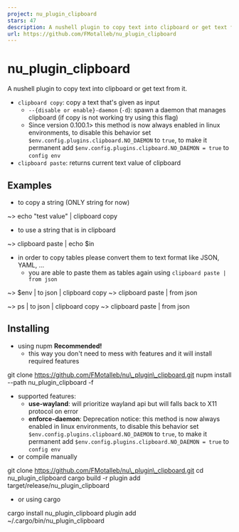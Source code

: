 ```yaml
---
project: nu_plugin_clipboard
stars: 47
description: A nushell plugin to copy text into clipboard or get text from it.
url: https://github.com/FMotalleb/nu_plugin_clipboard
---
```


nu\_plugin\_clipboard
=====================

A nushell plugin to copy text into clipboard or get text from it.

-   `clipboard copy`: copy a text that's given as input
    -   `--{disable or enable}-daemon` (`-d`): spawn a daemon that manages clipboard (if copy is not working try using this flag)
    -   Since version 0.100.1> this method is now always enabled in linux environments, to disable this behavior set `$env.config.plugins.clipboard.NO_DAEMON` to `true`, to make it permanent add `$env.config.plugins.clipboard.NO_DAEMON = true` to `config env`
-   `clipboard paste`: returns current text value of clipboard

Examples
--------

-   to copy a string (ONLY string for now)

~\> echo "test value" | clipboard copy 

-   to use a string that is in clipboard

~\> clipboard paste | echo $in

-   in order to copy tables please convert them to text format like JSON, YAML, ...
    -   you are able to paste them as tables again using `clipboard paste | from json`

~\> $env | to json | clipboard copy
~\> clipboard paste | from json

~\> ps | to json | clipboard copy
~\> clipboard paste | from json

Installing
----------

-   using nupm **Recommended!**
    -   this way you don't need to mess with features and it will install required features

git clone https://github.com/FMotalleb/nu\_plugin\_clipboard.git
nupm install --path nu\_plugin\_clipboard -f

-   supported features:
    -   **use-wayland**: will prioritize wayland api but will falls back to X11 protocol on error
    -   **enforce-daemon**: Deprecation notice: this method is now always enabled in linux environments, to disable this behavior set `$env.config.plugins.clipboard.NO_DAEMON` to `true`, to make it permanent add `$env.config.plugins.clipboard.NO_DAEMON = true` to `config env`
-   or compile manually

git clone https://github.com/FMotalleb/nu\_plugin\_clipboard.git
cd nu\_plugin\_clipboard
cargo build -r
plugin add target/release/nu\_plugin\_clipboard

-   or using cargo

cargo install nu\_plugin\_clipboard
plugin add ~/.cargo/bin/nu\_plugin\_clipboard
